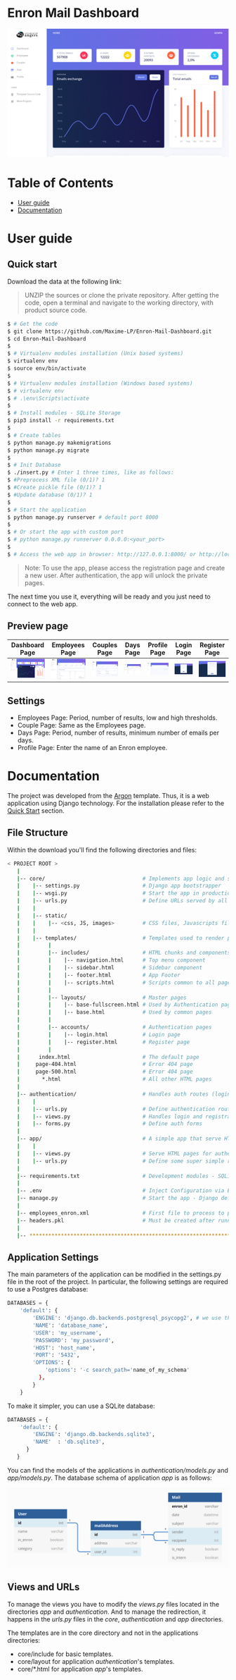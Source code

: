 # Enron Mail Dashboard

![Argon Dashboard Django - Admin Dashboard coded in Django.](https://github.com/Maxime-LP/Employees-mails/blob/main/img_readme/preview.gif)


# Table of Contents

* [User guide](#user-guide)
* [Documentation](#documentation)

# User guide

## Quick start

Download the data at the following link: 

> UNZIP the sources or clone the private repository. After getting the code, open a terminal and navigate to the working directory, with product source code.

```bash
$ # Get the code
$ git clone https://github.com/Maxime-LP/Enron-Mail-Dashboard.git
$ cd Enron-Mail-Dashboard
$
$ # Virtualenv modules installation (Unix based systems)
$ virtualenv env
$ source env/bin/activate
$
$ # Virtualenv modules installation (Windows based systems)
$ # virtualenv env
$ # .\env\Scripts\activate
$
$ # Install modules - SQLite Storage
$ pip3 install -r requirements.txt
$
$ # Create tables
$ python manage.py makemigrations
$ python manage.py migrate
$
$ # Init Database 
$ ./insert.py # Enter 1 three times, like as follows:
$ #Preprocess XML file (0/1)? 1
$ #Create pickle file (0/1)? 1
$ #Update database (0/1)? 1
$
$ # Start the application
$ python manage.py runserver # default port 8000
$
$ # Or start the app with custom port
$ # python manage.py runserver 0.0.0.0:<your_port>
$
$ # Access the web app in browser: http://127.0.0.1:8000/ or http://localhost:7000/
```

> Note: To use the app, please access the registration page and create a new user. After authentication, the app will unlock the private pages.

The next time you use it, everything will be ready and you just need to connect to the web app.

## Preview page

| Dashboard Page | Employees Page | Couples Page  | Days Page | Profile Page | Login Page | Register Page  |
| --- | --- | ---  | --- | --- | ---  | ---  |
| ![Dashboard Page](https://github.com/Maxime-LP/Employees-mails/blob/main/img_readme/Home.png) | ![Employees Page](https://github.com/Maxime-LP/Employees-mails/blob/main/img_readme/Employees.png) | ![Couples Page](https://github.com/Maxime-LP/Employees-mails/blob/main/img_readme/Couples.png) | ![Days Page](https://github.com/Maxime-LP/Employees-mails/blob/main/img_readme/Days.png) | ![Profile Page](https://github.com/Maxime-LP/Employees-mails/blob/main/img_readme/Profile.png) | ![Login Page](https://github.com/Maxime-LP/Employees-mails/blob/main/img_readme/Login.png) | ![Register Page](https://github.com/Maxime-LP/Employees-mails/blob/main/img_readme/Register.png)

## Settings
- Employees Page: Period, number of results, low and high thresholds.
- Couple Page: Same as the Employees page.
- Days Page: Period, number of results, minimum number of emails per days.
- Profile Page: Enter the name of an Enron employee. 


# Documentation

The project was developed from the [Argon](https://github.com/creativetimofficial/vue-argon-dashboard) template. Thus, it is a web application using Django technology.
For the installation please refer to the [Quick Start](#quick-start) section.

## File Structure
Within the download you'll find the following directories and files:
```bash
< PROJECT ROOT >
   |
   |-- core/                               # Implements app logic and serve the static assets
   |    |-- settings.py                    # Django app bootstrapper
   |    |-- wsgi.py                        # Start the app in production
   |    |-- urls.py                        # Define URLs served by all apps/nodes
   |    |
   |    |-- static/
   |    |    |-- <css, JS, images>         # CSS files, Javascripts files
   |    |
   |    |-- templates/                     # Templates used to render pages
   |         |
   |         |-- includes/                 # HTML chunks and components
   |         |    |-- navigation.html      # Top menu component
   |         |    |-- sidebar.html         # Sidebar component
   |         |    |-- footer.html          # App Footer
   |         |    |-- scripts.html         # Scripts common to all pages
   |         |
   |         |-- layouts/                  # Master pages
   |         |    |-- base-fullscreen.html # Used by Authentication pages
   |         |    |-- base.html            # Used by common pages
   |         |
   |         |-- accounts/                 # Authentication pages
   |         |    |-- login.html           # Login page
   |         |    |-- register.html        # Register page
   |         |
   |      index.html                       # The default page
   |     page-404.html                     # Error 404 page
   |     page-500.html                     # Error 404 page
   |       *.html                          # All other HTML pages
   |
   |-- authentication/                     # Handles auth routes (login and register)
   |    |
   |    |-- urls.py                        # Define authentication routes  
   |    |-- views.py                       # Handles login and registration  
   |    |-- forms.py                       # Define auth forms  
   |
   |-- app/                                # A simple app that serve HTML files
   |    |
   |    |-- views.py                       # Serve HTML pages for authenticated users
   |    |-- urls.py                        # Define some super simple routes  
   |
   |-- requirements.txt                    # Development modules - SQLite storage
   |
   |-- .env                                # Inject Configuration via Environment
   |-- manage.py                           # Start the app - Django default start script
   |
   |-- employees_enron.xml                 # First file to process to populate the database
   |-- headers.pkl                         # Must be created after running the insert.py script
   |
   |-- ************************************************************************
```
## Application Settings

The main parameters of the application can be modified in the settings.py file in the root of the project.
In particular, the following settings are required to use a Postgres database:

```python
DATABASES = {
    'default': {
        'ENGINE': 'django.db.backends.postgresql_psycopg2', # we use the postgresql adapter
        'NAME': 'database_name',
        'USER': 'my_username',
        'PASSWORD': 'my_password',
        'HOST': 'host_name',
        'PORT': '5432',
        'OPTIONS': {
            'options': '-c search_path='name_of_my_schema'
          },
        }
    }
```

To make it simpler, you can use a SQLite database:

```python
DATABASES = {
    'default': {
        'ENGINE': 'django.db.backends.sqlite3',
        'NAME'  : 'db.sqlite3',
      }
   }
```
You can find the models of the applications in *authentication/models.py* and *app/models.py*. The database schema of application *app* is as follows:

![Schema BDD](https://github.com/Maxime-LP/Employees-mails/blob/main/img_readme/bdd_model.png)

## Views and URLs

To manage the views you have to modify the *views.py* files located in the directories *app* and *authentication*.
And to manage the redirection, it happens in the *urls.py* files in the *core*, *authentication* and *app* directories.

The templates are in the core directory and not in the applications directories:
- core/include for basic templates.
- core/layout for application *authentication*'s templates.
- core/\*.html for application *app*'s templates.
